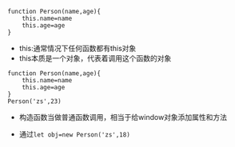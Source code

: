 ```
function Person(name,age){
	this.name=name
	this.age=age
}
```

- this:通常情况下任何函数都有this对象
- this本质是一个对象，代表着调用这个函数的对象



```
function Person(name,age){
	this.name=name
	this.age=age
}
Person('zs',23)
```

- 构造函数当做普通函数调用，相当于给window对象添加属性和方法

- 通过`let obj=new Person('zs',18)`

